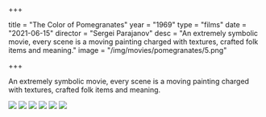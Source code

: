+++

title = "The Color of Pomegranates"
year = "1969"
type = "films"
date = "2021-06-15"
director = "Sergei Parajanov"
desc = "An extremely symbolic movie, every scene is a moving painting charged with textures, crafted folk items and meaning."
image = "/img/movies/pomegranates/5.png"

+++

An extremely symbolic movie, every scene is a moving painting charged with textures, crafted folk items and meaning.

![](/img/movies/pomegranates/1.png)
![](/img/movies/pomegranates/2.png)
![](/img/movies/pomegranates/3.png)
![](/img/movies/pomegranates/4.png)
![](/img/movies/pomegranates/5.png)
![](/img/movies/pomegranates/6.png)
